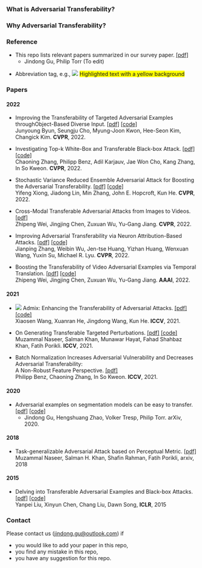 ### What is Adversarial Transferability?

### Why Adversarial Transferability?


### Reference
- This repo lists relevant papers summarized in our survey paper.
  [[pdf]](https://arxiv.org/pdf/2111.11368.pdf)
  - Jindong Gu, Philip Torr (To edit)
 
* Abbreviation tag, e.g., ![](https://img.shields.io/badge/CLIP-CD6155?style=flat-square)
<span style="background-color: yellow;">Highlighted text with a yellow background</span>

### Papers
#### 2022
- Improving the Transferability of Targeted Adversarial Examples throughObject-Based Diverse Input.
  [[pdf]](https://openaccess.thecvf.com/content/CVPR2022/papers/Byun_Improving_the_Transferability_of_Targeted_Adversarial_Examples_Through_Object-Based_Diverse_CVPR_2022_paper.pdf)
  [[code]](https://github.com/dreamflake/ODI)<br />
  Junyoung Byun, Seungju Cho, Myung-Joon Kwon, Hee-Seon Kim, Changick Kim. **CVPR**, 2022. 

- Investigating Top-k White-Box and Transferable Black-box Attack.
  [[pdf]](https://openaccess.thecvf.com/content/CVPR2022/papers/Zhang_Investigating_Top-k_White-Box_and_Transferable_Black-Box_Attack_CVPR_2022_paper.pdf)
  [[code]](https://github.com/ChaoningZhang/Top-k-Transferable-Attack)<br />
  Chaoning Zhang, Philipp Benz, Adil Karjauv, Jae Won Cho, Kang Zhang, In So Kweon. **CVPR**, 2022. 
  
- Stochastic Variance Reduced Ensemble Adversarial Attack for Boosting the Adversarial Transferability.
  [[pdf]](https://openaccess.thecvf.com/content/CVPR2022/papers/Xiong_Stochastic_Variance_Reduced_Ensemble_Adversarial_Attack_for_Boosting_the_Adversarial_CVPR_2022_paper.pdf)
  [[code]](https://github.com/JHL-HUST/SVRE)<br />
  Yifeng Xiong, Jiadong Lin, Min Zhang, John E. Hopcroft, Kun He. **CVPR**, 2022. 
  
 - Cross-Modal Transferable Adversarial Attacks from Images to Videos.
  [[pdf]](https://openaccess.thecvf.com/content/CVPR2022/papers/Wei_Cross-Modal_Transferable_Adversarial_Attacks_From_Images_to_Videos_CVPR_2022_paper.pdf)<br />
  Zhipeng Wei, Jingjing Chen, Zuxuan Wu, Yu-Gang Jiang. **CVPR**, 2022. 
  
 - Improving Adversarial Transferability via Neuron Attribution-Based Attacks.
  [[pdf]](https://openaccess.thecvf.com/content/CVPR2022/papers/Zhang_Improving_Adversarial_Transferability_via_Neuron_Attribution-Based_Attacks_CVPR_2022_paper.pdf)
  [[code]](https://github.com/jpzhang1810/NAA)<br />
  Jianping Zhang, Weibin Wu, Jen-tse Huang, Yizhan Huang, Wenxuan Wang, Yuxin Su, Michael R. Lyu. **CVPR**, 2022. 
  
  - Boosting the Transferability of Video Adversarial Examples via Temporal Translation.
  [[pdf]](https://arxiv.org/pdf/2110.09075.pdf)
  [[code]](https://github.com/zhipeng-wei/TT)<br />
  Zhipeng Wei, Jingjing Chen, Zuxuan Wu, Yu-Gang Jiang. **AAAI**, 2022. 

#### 2021
- ![](https://img.shields.io/badge/CLIP-CD6155?style=flat-square) Admix: Enhancing the Transferability of Adversarial Attacks.
  [[pdf]](https://openaccess.thecvf.com/content/ICCV2021/papers/Wang_Admix_Enhancing_the_Transferability_of_Adversarial_Attacks_ICCV_2021_paper.pdf)
  [[code]](https://github.com/JHL-HUST/Admix)<br />
  Xiaosen Wang, Xuanran He, Jingdong Wang, Kun He. **ICCV**, 2021. 
  
- On Generating Transferable Targeted Perturbations.
  [[pdf]](https://openaccess.thecvf.com/content/ICCV2021/papers/Naseer_On_Generating_Transferable_Targeted_Perturbations_ICCV_2021_paper.pdf)
  [[code]](https://github.com/Muzammal-Naseer/TTP)<br />
  Muzammal Naseer, Salman Khan, Munawar Hayat, Fahad Shahbaz Khan, Fatih Porikli. **ICCV**, 2021. 
  
- Batch Normalization Increases Adversarial Vulnerability and Decreases Adversarial Transferability:  <br />A Non-Robust Feature Perspective.
  [[pdf]](https://openaccess.thecvf.com/content/ICCV2021/papers/Benz_Batch_Normalization_Increases_Adversarial_Vulnerability_and_Decreases_Adversarial_Transferability_A_ICCV_2021_paper.pdf) <br />
  Philipp Benz, Chaoning Zhang, In So Kweon. **ICCV**, 2021. 

#### 2020
- Adversarial examples on segmentation models can be easy to transfer.
  [[pdf]](https://arxiv.org/pdf/2111.11368.pdf)
  [[code]](https://arxiv.org/pdf/2111.11368.pdf)
  - Jindong Gu, Hengshuang Zhao, Volker Tresp, Philip Torr. arXiv, 2020. 

#### 2018
- Task-generalizable Adversarial Attack based on Perceptual Metric.
  [[pdf]](https://arxiv.org/pdf/1811.09020.pdf)<br />
  Muzammal Naseer, Salman H. Khan, Shafin Rahman, Fatih Porikli, arxiv, 2018
  
#### 2015
- Delving into Transferable Adversarial Examples and Black-box Attacks.
  [[pdf]](https://openreview.net/pdf?id=Sys6GJqxl)
  [[code]](https://github.com/sunblaze-ucb/transferability-advdnn-pub)<br />
  Yanpei Liu, Xinyun Chen, Chang Liu, Dawn Song, **ICLR**, 2015


### Contact

Please contact us (jindong.gu@outlook.com) if 
- you would like to add your paper in this repo,
- you find any mistake in this repo, 
- you have any suggestion for this repo. 

